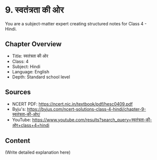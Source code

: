 # 9. स्वतंत्रता की ओर

You are a subject-matter expert creating structured notes for Class 4 - Hindi.

## Chapter Overview
- Title: स्वतंत्रता की ओर
- Class: 4
- Subject: Hindi
- Language: English
- Depth: Standard school level

## Sources
- NCERT PDF: https://ncert.nic.in/textbook/pdf/hesc0409.pdf
- Byju's: https://byjus.com/ncert-solutions-class-4-hindi/chapter-9-स्वतंत्रता-की-ओर/
- YouTube: https://www.youtube.com/results?search_query=स्वतंत्रता-की-ओर+class+4+hindi

## Content
(Write detailed explanation here)
